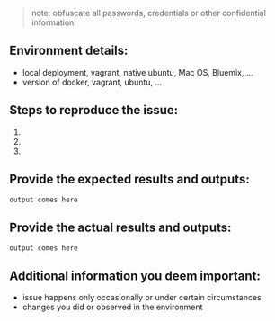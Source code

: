 <!--
If you are reporting a new issue, make sure that we do not have any duplicates
already open. If there is a duplicate, please close your issue and add a comment
to the existing issue.

If you suspect your issue is a bug, please edit your issue description to
include the information shown below.

For more information about reporting issues, see
https://github.com/openwhisk/openwhisk/blob/master/CONTRIBUTING.md#raising-issues


Use the commands below to provide key information from your environment:
You do NOT have to include this information if this is a feature request
-->
> note: obfuscate all passwords, credentials or other confidential information

## Environment details:

* local deployment, vagrant, native ubuntu, Mac OS, Bluemix, ...   
* version of docker, vagrant, ubuntu, ...

## Steps to reproduce the issue:

1.   
2.   
3.   


## Provide the expected results and outputs:

```
output comes here
```


## Provide the actual results and outputs:

```
output comes here
```

## Additional information you deem important:
* issue happens only occasionally or under certain circumstances   
* changes you did or observed in the environment
